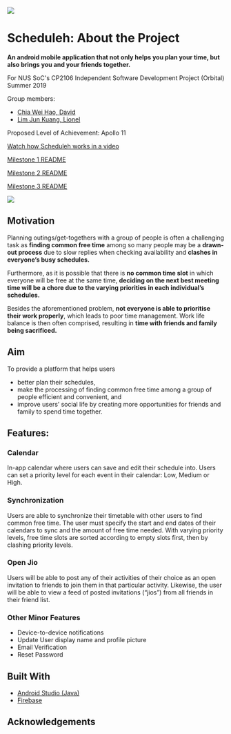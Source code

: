 ![](https://i.ibb.co/vjx6QRP/Title.png)
  
# Scheduleh: About the Project
**An android mobile application that not only helps you plan your time, but also brings you and your friends together.**

For NUS SoC's CP2106 Independent Software Development Project (Orbital) Summer 2019

Group members: 
* [Chia Wei Hao, David](https://github.com/Davidcwh)
* [Lim Jun Kuang, Lionel](https://github.com/lionlim97)

Proposed Level of Achievement: Apollo 11

[Watch how Scheduleh works in a video](https://youtu.be/JKkEzxQJGJs)

[Milestone 1 README](https://docs.google.com/document/d/1VsYxOLQgMlVit1d9XhJdfoppAwLYL2NbBx27VIrHTyY/edit?usp=sharing)

[Milestone 2 README](https://docs.google.com/document/d/1guSXiYlIAyE2DObrG25iAU72XaYBo3ywZDIV3opREJs/edit?usp=sharing)

[Milestone 3 README](https://docs.google.com/document/d/1XaD-jkOmDCYLBXLr7w-DypuZMqs2a_N4ZnNnVluCt28/edit?usp=sharing)




![](https://i.ibb.co/ZzxXBKz/readme-Title.png)

## Motivation

Planning outings/get-togethers with a group of people is often a challenging task as **finding common free time** among so many people may be a **drawn-out process** due to slow replies when checking availability and **clashes in everyone’s busy schedules.** 

Furthermore, as it is possible that there is **no common time slot** in which everyone will be free at the same time, **deciding on the next best meeting time will be a chore due to the varying priorities in each individual’s schedules.**

Besides the aforementioned problem, **not everyone is able to prioritise their work properly**, which leads to poor time management. Work life balance is then often comprised, resulting in **time with friends and family being sacrificed.** 

## Aim
To provide a platform that helps users 
* better plan their schedules, 
* make the processing of finding common free time among a group of people efficient and convenient, and 
* improve users’ social life by creating more opportunities for friends and family to spend time together.

## Features:

### Calendar
In-app calendar where users can save and edit their schedule into.
Users can set a priority level for each event in their calendar: Low, Medium or High.

### Synchronization 
Users are able to synchronize their timetable with other users to find common free time. 
The user must specify the start and end dates of their calendars to sync and the amount of free time needed. With varying priority levels, free time slots are sorted according to empty slots first, then by clashing priority levels.

### Open Jio 
Users will be able to post any of their activities of their choice as an open invitation to friends to join them in that particular activity. 
Likewise, the user will be able to view a feed of posted invitations (“jios”) from all friends in their friend list.

### Other Minor Features
* Device-to-device notifications
* Update User display name and profile picture
* Email Verification
* Reset Password

## Built With
* [Android Studio (Java)](https://developer.android.com/studio)
* [Firebase](https://firebase.google.com/)

## Acknowledgements





